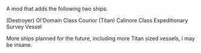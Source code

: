 A mod that adds the following two ships:

 (Destroyer) Ol'Domain Class Courior
 (Titan) Calinore Class Expeditionary Survey Vessel

More ships planned for the future, including more Titan sized vessels, i may be insane.
